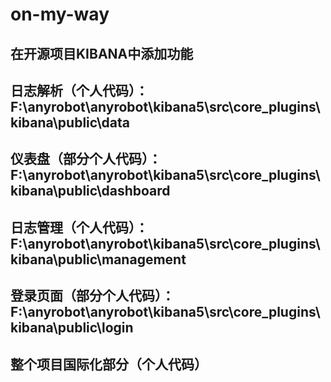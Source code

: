 # on-my-way
## 在开源项目KIBANA中添加功能
## 日志解析（个人代码）：F:\anyrobot\anyrobot\kibana5\src\core_plugins\kibana\public\data
## 仪表盘（部分个人代码）：F:\anyrobot\anyrobot\kibana5\src\core_plugins\kibana\public\dashboard
## 日志管理（个人代码）：F:\anyrobot\anyrobot\kibana5\src\core_plugins\kibana\public\management
## 登录页面（部分个人代码）：F:\anyrobot\anyrobot\kibana5\src\core_plugins\kibana\public\login
## 整个项目国际化部分（个人代码）
